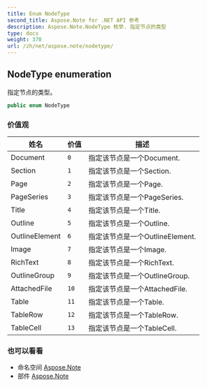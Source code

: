 ```yaml
---
title: Enum NodeType
second_title: Aspose.Note for .NET API 参考
description: Aspose.Note.NodeType 枚举. 指定节点的类型
type: docs
weight: 370
url: /zh/net/aspose.note/nodetype/
---
```

## NodeType enumeration

指定节点的类型。

```csharp
public enum NodeType
```

### 价值观

| 姓名 | 价值 | 描述 |
| --- | --- | --- |
| Document | `0` | 指定该节点是一个Document. |
| Section | `1` | 指定该节点是一个Section. |
| Page | `2` | 指定该节点是一个Page. |
| PageSeries | `3` | 指定该节点是一个PageSeries. |
| Title | `4` | 指定该节点是一个Title. |
| Outline | `5` | 指定该节点是一个Outline. |
| OutlineElement | `6` | 指定该节点是一个OutlineElement. |
| Image | `7` | 指定该节点是一个Image. |
| RichText | `8` | 指定该节点是一个RichText. |
| OutlineGroup | `9` | 指定该节点是一个OutlineGroup. |
| AttachedFile | `10` | 指定该节点是一个AttachedFile. |
| Table | `11` | 指定该节点是一个Table. |
| TableRow | `12` | 指定该节点是一个TableRow. |
| TableCell | `13` | 指定该节点是一个TableCell. |

### 也可以看看

* 命名空间 [Aspose.Note](../../aspose.note/)
* 部件 [Aspose.Note](../../)


